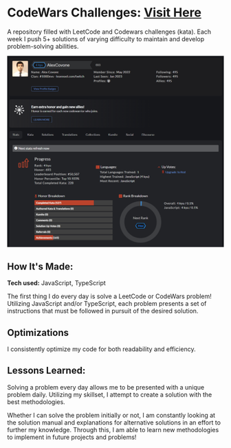 # CodeWars Challenges: <a href="https://www.codewars.com/users/AlexCovone" target="_blank" rel="noopener noreferrer">Visit Here</a>
A repository filled with LeetCode and Codewars challenges (kata). Each week I push 5+ solutions of varying difficulty to maintain and develop problem-solving abilities. 


![alt tag](/codeWarsScreenShot.png)

## How It's Made:

**Tech used:** JavaScript, TypeScript

The first thing I do every day is solve a LeetCode or CodeWars problem! Utilizing JavaScript and/or TypeScript, each problem presents a set of instructions that must be followed in pursuit of the desired solution.

## Optimizations
I consistently optimize my code for both readability and efficiency. 

## Lessons Learned:

Solving a problem every day allows me to be presented with a unique problem daily. Utilizing my skillset, I attempt to create a solution with the best methodologies. 

Whether I can solve the problem initially or not, I am constantly looking at the solution manual and explanations for alternative solutions in an effort to further my knowledge. Through this, I am able to learn new methodologies to implement in future projects and problems!
